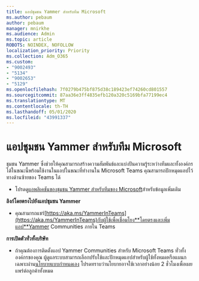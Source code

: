 ```yaml
---
title: แอปชุมชน Yammer สําหรับทีม Microsoft
ms.author: pebaum
author: pebaum
manager: mnirkhe
ms.audience: Admin
ms.topic: article
ROBOTS: NOINDEX, NOFOLLOW
localization_priority: Priority
ms.collection: Adm_O365
ms.custom:
- "9002493"
- "5134"
- "9002653"
- "5129"
ms.openlocfilehash: 7f0279b475bf875d38c189423ef74260cd801557
ms.sourcegitcommit: 87aa36e3ff4835efb120a320c5169bfa77199ec4
ms.translationtype: MT
ms.contentlocale: th-TH
ms.lasthandoff: 05/01/2020
ms.locfileid: "43991337"
---
```

# <a name="yammer-communities-app-for-microsoft-teams"></a>แอปชุมชน Yammer สําหรับทีม Microsoft

ชุมชน Yammer ซึ่งช่วยให้คุณสามารถสร้างความสัมพันธ์และแบ่งปันความรู้ระหว่างทีมและทั้งองค์กรได้ในขณะนี้พร้อมใช้งานในแอปในขณะที่ทํางานใน Microsoft Teams คุณสามารถปักหมุดแอปไว้ทางด้านซ้ายของ Teams ได้ 

- โปรดดู[แอพลิเคชันของชุมชน Yammer สําหรับทีมของ Microsoft](https://go.microsoft.com/fwlink/?linkid=2127757&clcid=0x409)สําหรับข้อมูลเพิ่มเติม

**ลิงก์โดยตรงไปยังแอปชุมชน Yammer**

- คุณสามารถแชร์[https://aka.ms/YammerInTeams](https://aka.ms/YammerInTeams)กับผู้ใช้เพื่อเชื่อมโยง**โดยตรงและเพิ่มแอป**Yammer Communities ภายใน Teams

**การเปิดตัวทั่วทั้งบริษัท**

- ถ้าคุณต้องการติดตั้งแอป Yammer Communities สําหรับ Microsoft Teams ทั่วทั้งองค์กรของคุณ ผู้ดูแลระบบสามารถเลือกปรับใช้และปักหมุดแอปสําหรับผู้ใช้ทั้งหมดหรือแผนกเฉพาะผ่าน[นโยบายแบบกําหนดเอง](https://docs.microsoft.com/microsoftteams/manage-apps) โปรดทราบว่านโยบายอาจใช้เวลาอย่างน้อย 2 ชั่วโมงเพื่อเผยแพร่ต่อลูกค้าทั้งหมด
